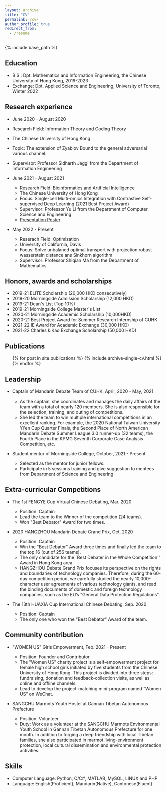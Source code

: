 ```yaml
---
layout: archive
title: "CV"
permalink: /cv/
author_profile: true
redirect_from:
  - /resume
---
```


{% include base_path %}

Education
------
* B.S.: Dpt. Mathematics and Information Engineering, the Chinese University of Hong Kong, 2019-2023
* Exchange: Dpt. Applied Science and Engineering, University of Toronto, Winter 2022


Research experience
------
  * June 2020 - August 2020
  * Research Field: Information Theory and Coding Theory
  * The Chinese University of Hong Kong
  * Topic: The extension of Zyablov Bound to the general adversarial various channel.
  * Supervisor: Professor Sidharth Jaggi from the Department of Information Engineering


* June 2021 - August 2021
  * Research Field: Bioinformatics and Artificial Intelligence
  * The Chinese University of Hong Kong
  * Focus: Single-cell Multi-omics Integration with Contrastive Self-supervised Deep Learning (2021 Best Project Award)
  * Supervisor: Professor Yu Li from the Department of Computer Science and Engineering
  * [Presentation Poster](https://drive.google.com/file/d/1lObok7GTjQ4F6dmN3PEsI3vsfzMl-Z16/view?usp=sharing)


* May 2022 - Present
  * Reserach Field: Optimization
  * University of California, Davis
  * Focus: Solve unbalaned optimal transport with projection robust wasserstein distance ans Sinkhorn algorithm
  * Supervisor: Professor Shiqian Ma from the Department of Mathematics


Honors, awards and scholarships
------
* 2019-21 ELITE Scholarship (20,000 HKD consecutively)
* 2019-20 Morningside Admission Scholarship (12,000 HKD)
* 2019-21 Dean's List (Top 10%)
* 2019-21 Morningside College Master's List
* 2020-21 Morningside Academic Scholarship (10,000HKD)
* 2020-21 Best Project Award for Summer Research Internship of CUHK
* 2021-22 IE Award for Academic Exchange (30,000 HKD)
* 2021-22 Charles k.Kao Exchange Scholarship (50,000 HKD)


Publications
------
  <ul>{% for post in site.publications %}
    {% include archive-single-cv.html %}
  {% endfor %}</ul>

Leadership
------
* Captain of Mandarin Debate Team of CUHK, April, 2020 - May, 2021
  * As the captain, she coordinates and manages the daily affairs of the team with a total of nearly 120 members. She is also responsible for the selection, training, and outing of competitions.
  * She led the team to win multiple international competitions in an excellent ranking. For example, the 2020 National Taiwan University Yi'en Cup Quarter Finals, the Second Place of North American Mandarin Debate Summer League 3.0 runner-up (32 teams), the Fourth Place in the KPMG Seventh Corporate Case Analysis Competition, etc.

* Student mentor of Morningside College, October, 2021 - Present
  * Selected as the mentor for junior fellows.
  * Participate in 5 sessions training and give suggestion to mentees from Department of Science and Engineering

Extra-curricular Competitions
------
* The 1st FENGYE Cup Virtual Chinese Debating, Mar. 2020
  * Position: Captain
  * Lead the team to the Winner of the competition (24 teams).
  * Won "Best Debator" Award for two times.

* 2020 HANGZHOU Mandarin Debate Grand Prix, Oct. 2020
  * Position: Captain
  * Win the "Best Debator" Award three times and finally led the team to the top 16 (out of 256 teams).
  * The only candidate for the``Best Debater in the Whole Competition'' Award in Hong Kong area.
  * HANGZHOU Debate Grand Prix focuses its perspective on the rights and boundaries of technology companies. Therefore, during the 60-day competition period, we carefully studied the nearly 10,000-character user agreements of various technology giants, and read the binding documents of domestic and foreign technology companies, such as the EU’s "General Data Protection Regulations".

* The 13th HUAXIA Cup International Chinese Debating, Sep. 2020
  * Position: Captain
  * The only one who won the "Best Debator" Award of the team.


 
Community contribution
------
* "WOMEN US" Girls Empowerment, Feb. 2021 - Present
  * Position: Founder and Contributor
  * The "Women US" charity project is a self-empowerment project for female high school girls initiated by five students from the Chinese University of Hong Kong. This project is divided into three steps: fundraising, donation and feedback-collection visits, as well as online and offline channels.
  * Lead to develop the project-matching mini-program named “Women US” on WeChat.

* SANGCHU Marmots Youth Hostel at Gannan Tibetan Autonomous Prefecture
  * Position: Volunteer
  * Duty: Work as a volunteer at the SANGCHU Marmots Environmental Youth School in Gannan Tibetan Autonomous Prefecture for one month. In addition to forging a deep friendship with local Tibetan families, she also participated in marmot living-environment protection, local cultural dissemination and environmental protection activities.



Skills
------
* Computer Language: Python, C/C#, MATLAB, MySQL, LINUX and PHP
* Language: English(Proficient), Mandarin(Native), Cantonese(Fluent)

